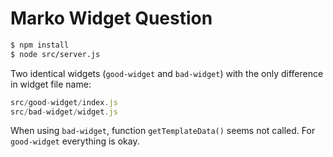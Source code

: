 # Marko Widget Question

```sh
$ npm install
$ node src/server.js
```

Two identical widgets (`good-widget` and `bad-widget`) with the only difference in widget file name:

```js
src/good-widget/index.js
src/bad-widget/widget.js
```

When using `bad-widget`, function `getTemplateData()` seems not called. For `good-widget` everything is okay. 
